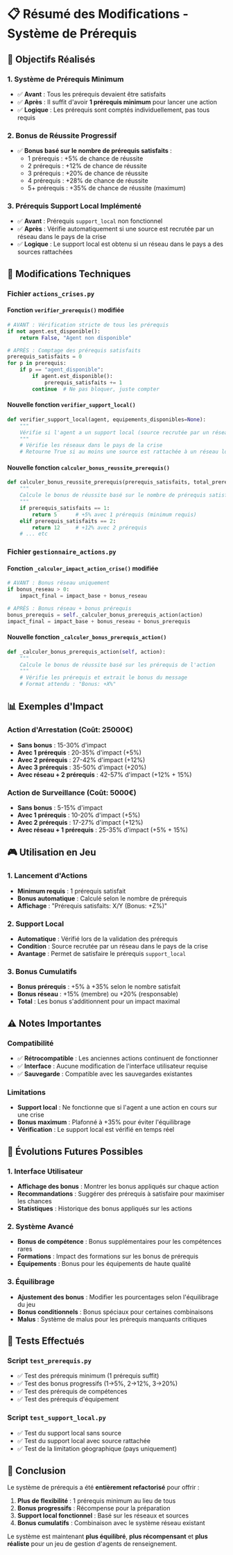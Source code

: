 # 📋 Résumé des Modifications - Système de Prérequis

## 🎯 **Objectifs Réalisés**

### **1. Système de Prérequis Minimum**
- ✅ **Avant** : Tous les prérequis devaient être satisfaits
- ✅ **Après** : Il suffit d'avoir **1 prérequis minimum** pour lancer une action
- ✅ **Logique** : Les prérequis sont comptés individuellement, pas tous requis

### **2. Bonus de Réussite Progressif**
- ✅ **Bonus basé sur le nombre de prérequis satisfaits** :
  - 1 prérequis : +5% de chance de réussite
  - 2 prérequis : +12% de chance de réussite  
  - 3 prérequis : +20% de chance de réussite
  - 4 prérequis : +28% de chance de réussite
  - 5+ prérequis : +35% de chance de réussite (maximum)

### **3. Prérequis Support Local Implémenté**
- ✅ **Avant** : Prérequis `support_local` non fonctionnel
- ✅ **Après** : Vérifie automatiquement si une source est recrutée par un réseau dans le pays de la crise
- ✅ **Logique** : Le support local est obtenu si un réseau dans le pays a des sources rattachées

## 🔧 **Modifications Techniques**

### **Fichier `actions_crises.py`**

#### **Fonction `verifier_prerequis()` modifiée**
```python
# AVANT : Vérification stricte de tous les prérequis
if not agent.est_disponible():
    return False, "Agent non disponible"

# APRÈS : Comptage des prérequis satisfaits
prerequis_satisfaits = 0
for p in prerequis:
    if p == "agent_disponible":
        if agent.est_disponible():
            prerequis_satisfaits += 1
        continue  # Ne pas bloquer, juste compter
```

#### **Nouvelle fonction `verifier_support_local()`**
```python
def verifier_support_local(agent, equipements_disponibles=None):
    """
    Vérifie si l'agent a un support local (source recrutée par un réseau dans le pays)
    """
    # Vérifie les réseaux dans le pays de la crise
    # Retourne True si au moins une source est rattachée à un réseau local
```

#### **Nouvelle fonction `calculer_bonus_reussite_prerequis()`**
```python
def calculer_bonus_reussite_prerequis(prerequis_satisfaits, total_prerequis):
    """
    Calcule le bonus de réussite basé sur le nombre de prérequis satisfaits
    """
    if prerequis_satisfaits == 1:
        return 5      # +5% avec 1 prérequis (minimum requis)
    elif prerequis_satisfaits == 2:
        return 12     # +12% avec 2 prérequis
    # ... etc
```

### **Fichier `gestionnaire_actions.py`**

#### **Fonction `_calculer_impact_action_crise()` modifiée**
```python
# AVANT : Bonus réseau uniquement
if bonus_reseau > 0:
    impact_final = impact_base + bonus_reseau

# APRÈS : Bonus réseau + bonus prérequis
bonus_prerequis = self._calculer_bonus_prerequis_action(action)
impact_final = impact_base + bonus_reseau + bonus_prerequis
```

#### **Nouvelle fonction `_calculer_bonus_prerequis_action()`**
```python
def _calculer_bonus_prerequis_action(self, action):
    """
    Calcule le bonus de réussite basé sur les prérequis de l'action
    """
    # Vérifie les prérequis et extrait le bonus du message
    # Format attendu : "Bonus: +X%"
```

## 📊 **Exemples d'Impact**

### **Action d'Arrestation (Coût: 25000€)**
- **Sans bonus** : 15-30% d'impact
- **Avec 1 prérequis** : 20-35% d'impact (+5%)
- **Avec 2 prérequis** : 27-42% d'impact (+12%)
- **Avec 3 prérequis** : 35-50% d'impact (+20%)
- **Avec réseau + 2 prérequis** : 42-57% d'impact (+12% + 15%)

### **Action de Surveillance (Coût: 5000€)**
- **Sans bonus** : 5-15% d'impact
- **Avec 1 prérequis** : 10-20% d'impact (+5%)
- **Avec 2 prérequis** : 17-27% d'impact (+12%)
- **Avec réseau + 1 prérequis** : 25-35% d'impact (+5% + 15%)

## 🎮 **Utilisation en Jeu**

### **1. Lancement d'Actions**
- **Minimum requis** : 1 prérequis satisfait
- **Bonus automatique** : Calculé selon le nombre de prérequis
- **Affichage** : "Prérequis satisfaits: X/Y (Bonus: +Z%)"

### **2. Support Local**
- **Automatique** : Vérifié lors de la validation des prérequis
- **Condition** : Source recrutée par un réseau dans le pays de la crise
- **Avantage** : Permet de satisfaire le prérequis `support_local`

### **3. Bonus Cumulatifs**
- **Bonus prérequis** : +5% à +35% selon le nombre satisfait
- **Bonus réseau** : +15% (membre) ou +20% (responsable)
- **Total** : Les bonus s'additionnent pour un impact maximal

## ⚠️ **Notes Importantes**

### **Compatibilité**
- ✅ **Rétrocompatible** : Les anciennes actions continuent de fonctionner
- ✅ **Interface** : Aucune modification de l'interface utilisateur requise
- ✅ **Sauvegarde** : Compatible avec les sauvegardes existantes

### **Limitations**
- **Support local** : Ne fonctionne que si l'agent a une action en cours sur une crise
- **Bonus maximum** : Plafonné à +35% pour éviter l'équilibrage
- **Vérification** : Le support local est vérifié en temps réel

## 🚀 **Évolutions Futures Possibles**

### **1. Interface Utilisateur**
- **Affichage des bonus** : Montrer les bonus appliqués sur chaque action
- **Recommandations** : Suggérer des prérequis à satisfaire pour maximiser les chances
- **Statistiques** : Historique des bonus appliqués sur les actions

### **2. Système Avancé**
- **Bonus de compétence** : Bonus supplémentaires pour les compétences rares
- **Formations** : Impact des formations sur les bonus de prérequis
- **Équipements** : Bonus pour les équipements de haute qualité

### **3. Équilibrage**
- **Ajustement des bonus** : Modifier les pourcentages selon l'équilibrage du jeu
- **Bonus conditionnels** : Bonus spéciaux pour certaines combinaisons
- **Malus** : Système de malus pour les prérequis manquants critiques

## 📝 **Tests Effectués**

### **Script `test_prerequis.py`**
- ✅ Test des prérequis minimum (1 prérequis suffit)
- ✅ Test des bonus progressifs (1→5%, 2→12%, 3→20%)
- ✅ Test des prérequis de compétences
- ✅ Test des prérequis d'équipement

### **Script `test_support_local.py`**
- ✅ Test du support local sans source
- ✅ Test du support local avec source rattachée
- ✅ Test de la limitation géographique (pays uniquement)

## 🎉 **Conclusion**

Le système de prérequis a été **entièrement refactorisé** pour offrir :

1. **Plus de flexibilité** : 1 prérequis minimum au lieu de tous
2. **Bonus progressifs** : Récompense pour la préparation
3. **Support local fonctionnel** : Basé sur les réseaux et sources
4. **Bonus cumulatifs** : Combinaison avec le système réseau existant

Le système est maintenant **plus équilibré**, **plus récompensant** et **plus réaliste** pour un jeu de gestion d'agents de renseignement.
